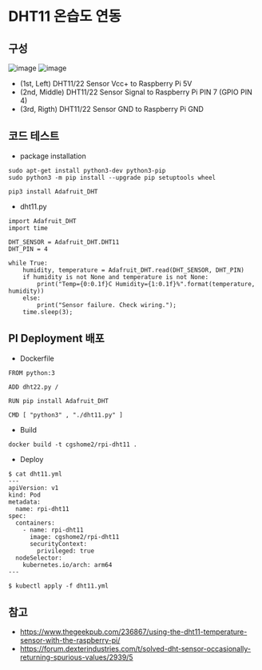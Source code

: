 # DHT11 온습도 연동 

## 구성
![image](https://user-images.githubusercontent.com/11453229/124472206-cbfd9480-ddd8-11eb-8183-6f22edd9f988.png)
![image](https://user-images.githubusercontent.com/11453229/126845447-dccd49af-436f-443f-9bc4-c0267c136618.png)
- (1st, Left) DHT11/22 Sensor Vcc+ to Raspberry Pi 5V
- (2nd, Middle) DHT11/22 Sensor Signal to Raspberry Pi PIN 7 (GPIO PIN 4)
- (3rd, Rigth) DHT11/22 Sensor GND to Raspberry Pi GND

## 코드 테스트
- package installation
```
sudo apt-get install python3-dev python3-pip
sudo python3 -m pip install --upgrade pip setuptools wheel

pip3 install Adafruit_DHT
```
- dht11.py
```
import Adafruit_DHT
import time
 
DHT_SENSOR = Adafruit_DHT.DHT11
DHT_PIN = 4
 
while True:
    humidity, temperature = Adafruit_DHT.read(DHT_SENSOR, DHT_PIN)
    if humidity is not None and temperature is not None:
        print("Temp={0:0.1f}C Humidity={1:0.1f}%".format(temperature, humidity))
    else:
        print("Sensor failure. Check wiring.");
    time.sleep(3);    
```

## PI Deployment 배포
- Dockerfile
```
FROM python:3

ADD dht22.py /

RUN pip install Adafruit_DHT

CMD [ "python3" , "./dht11.py" ]
```

- Build
```
docker build -t cgshome2/rpi-dht11 .
```
- Deploy
```
$ cat dht11.yml
---
apiVersion: v1
kind: Pod
metadata:
  name: rpi-dht11
spec:
  containers:
    - name: rpi-dht11
      image: cgshome2/rpi-dht11 
      securityContext:
        privileged: true
  nodeSelector:
    kubernetes.io/arch: arm64
---

$ kubectl apply -f dht11.yml
```

## 참고
- https://www.thegeekpub.com/236867/using-the-dht11-temperature-sensor-with-the-raspberry-pi/
- https://forum.dexterindustries.com/t/solved-dht-sensor-occasionally-returning-spurious-values/2939/5
